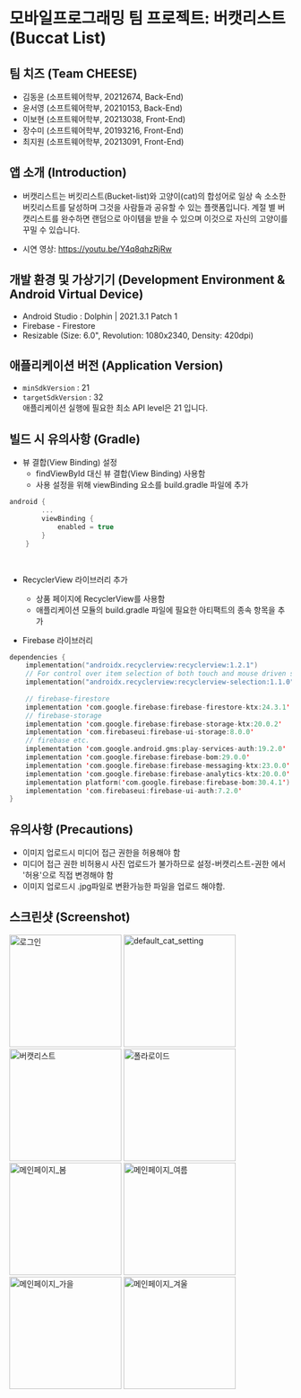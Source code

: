 # 모바일프로그래밍 팀 프로젝트: 버캣리스트 (Buccat List)

## 팀 치즈 (Team CHEESE)
- 김동윤 (소프트웨어학부, 20212674, Back-End)
- 윤서영 (소프트웨어학부, 20210153, Back-End)
- 이보현 (소프트웨어학부, 20213038, Front-End)
- 장수미 (소프트웨어학부, 20193216, Front-End)
- 최지원 (소프트웨어학부, 20213091, Front-End)


## 앱 소개 (Introduction)
- 버캣리스트는 버킷리스트(Bucket-list)와 고양이(cat)의 합성어로
일상 속 소소한 버킷리스트를 달성하며 그것을 사람들과 공유할 수 있는 플랫폼입니다. 계절 별 버캣리스트를 완수하면 랜덤으로 아이템을 받을 수 있으며 이것으로 자신의 고양이를 꾸밀 수 있습니다.

- 시연 영상: https://youtu.be/Y4q8qhzRjRw


## 개발 환경 및 가상기기 (Development Environment & Android Virtual Device)
- Android Studio : Dolphin | 2021.3.1 Patch 1
- Firebase - Firestore
- Resizable (Size: 6.0", Revolution: 1080x2340, Density: 420dpi)


## 애플리케이션 버전 (Application Version)
- `minSdkVersion` : 21
- `targetSdkVersion` : 32 <br/>
애플리케이션 실행에 필요한 최소 API level은 21 입니다.


## 빌드 시 유의사항 (Gradle)
- 뷰 결합(View Binding) 설정
  - findViewById 대신 뷰 결합(View Binding) 사용함
  - 사용 설정을 위해 viewBinding 요소를 build.gradle 파일에 추가
  
```kotlin  
android {
        ...
        viewBinding {
            enabled = true
        }
    }
```    

<br />

- RecyclerView 라이브러리 추가
  - 상품 페이지에 RecyclerView를 사용함
  - 애플리케이션  모듈의 build.gradle 파일에 필요한 아티팩트의 종속 항목을 추가

- Firebase 라이브러리 


```kotlin  
dependencies {
    implementation("androidx.recyclerview:recyclerview:1.2.1")
    // For control over item selection of both touch and mouse driven selection
    implementation("androidx.recyclerview:recyclerview-selection:1.1.0")
    
    // firebase-firestore
    implementation 'com.google.firebase:firebase-firestore-ktx:24.3.1'
    // firebase-storage
    implementation 'com.google.firebase:firebase-storage-ktx:20.0.2'
    implementation 'com.firebaseui:firebase-ui-storage:8.0.0'
    // firebase etc.
    implementation 'com.google.android.gms:play-services-auth:19.2.0'
    implementation 'com.google.firebase:firebase-bom:29.0.0'
    implementation 'com.google.firebase:firebase-messaging-ktx:23.0.0'
    implementation 'com.google.firebase:firebase-analytics-ktx:20.0.0'
    implementation platform('com.google.firebase:firebase-bom:30.4.1')
    implementation 'com.firebaseui:firebase-ui-auth:7.2.0'
}
```    

## 유의사항 (Precautions)
- 이미지 업로드시 미디어 접근 권한을 허용해야 함
- 미디어 접근 권한 비허용시 사진 업로드가 불가하므로 설정-버캣리스트-권한 에서 '허용'으로 직접 변경해야 함
- 이미지 업로드시 .jpg파일로 변환가능한 파일을 업로드 해야함.

## 스크린샷 (Screenshot)
<div>
<img width="200" alt="로그인" src="https://user-images.githubusercontent.com/104475363/203085884-8cad3c9e-4b98-4534-a2bb-1a7c3e80646b.png">
<img width="200" alt="default_cat_setting" src="https://user-images.githubusercontent.com/104475363/203085953-a8ed5562-002c-4261-9b89-23c58c07e28c.png">
<img width="200" alt="버캣리스트" src="https://user-images.githubusercontent.com/104475363/203806546-0c88f810-f044-4899-b3cd-38bb0d1f6590.png">
<img width="200" alt="폴라로이드" src="https://user-images.githubusercontent.com/104475363/204072304-59aada26-315a-4d48-9073-bcb088fcff53.png">
<div/>



<div>
<img width="200" alt="메인페이지_봄" src="https://user-images.githubusercontent.com/104475363/203086034-87c8837e-4859-464b-88ef-b5c4b83ffb7e.png">
<img width="200" alt="메인페이지_여름" src="https://user-images.githubusercontent.com/104475363/203086046-639760c8-4713-4696-b638-1ea9edf56bf7.png">
<img width="200" alt="메인페이지_가을" src="https://user-images.githubusercontent.com/104475363/203086355-dd2bd45c-a943-49ca-aa7c-4653e2b421ad.png">
<img width="200" alt="메인페이지_겨울" src="https://user-images.githubusercontent.com/104475363/203086375-e37b8e76-6609-4a29-9524-a00901db5e0d.png">
<div/>


